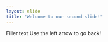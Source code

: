 ```yaml
---
layout: slide
title: "Welcome to our second slide!"
---
```

Filler text
Use the left arrow to go back!
